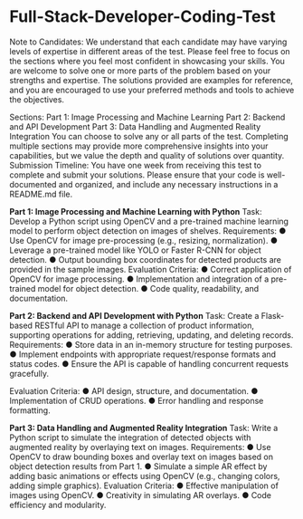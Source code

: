 # Full-Stack-Developer-Coding-Test

Note to Candidates: We understand that each candidate may have varying levels of expertise
in different areas of the test. Please feel free to focus on the sections where you feel most
confident in showcasing your skills. You are welcome to solve one or more parts of the problem
based on your strengths and expertise. The solutions provided are examples for reference, and
you are encouraged to use your preferred methods and tools to achieve the objectives.

Sections:
Part 1: Image Processing and Machine Learning
Part 2: Backend and API Development
Part 3: Data Handling and Augmented Reality Integration
You can choose to solve any or all parts of the test. Completing multiple sections may provide
more comprehensive insights into your capabilities, but we value the depth and quality of
solutions over quantity.
Submission Timeline: You have one week from receiving this test to complete and submit your
solutions. Please ensure that your code is well-documented and organized, and include any
necessary instructions in a README.md file.

**Part 1: Image Processing and Machine Learning with Python**
Task: Develop a Python script using OpenCV and a pre-trained machine learning model to
perform object detection on images of shelves.
Requirements:
● Use OpenCV for image pre-processing (e.g., resizing, normalization).
● Leverage a pre-trained model like YOLO or Faster R-CNN for object detection.
● Output bounding box coordinates for detected products are provided in the sample
images.
Evaluation Criteria:
● Correct application of OpenCV for image processing.
● Implementation and integration of a pre-trained model for object detection.
● Code quality, readability, and documentation.

**Part 2: Backend and API Development with Python**
Task: Create a Flask-based RESTful API to manage a collection of product information,
supporting operations for adding, retrieving, updating, and deleting records.
Requirements:
● Store data in an in-memory structure for testing purposes.
● Implement endpoints with appropriate request/response formats and status codes.
● Ensure the API is capable of handling concurrent requests gracefully.

Evaluation Criteria:
● API design, structure, and documentation.
● Implementation of CRUD operations.
● Error handling and response formatting.

**Part 3: Data Handling and Augmented Reality Integration**
Task: Write a Python script to simulate the integration of detected objects with augmented
reality by overlaying text on images.
Requirements:
● Use OpenCV to draw bounding boxes and overlay text on images based on object
detection results from Part 1.
● Simulate a simple AR effect by adding basic animations or effects using OpenCV (e.g.,
changing colors, adding simple graphics).
Evaluation Criteria:
● Effective manipulation of images using OpenCV.
● Creativity in simulating AR overlays.
● Code efficiency and modularity.


